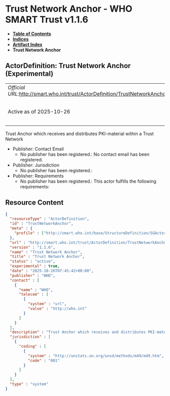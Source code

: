 # Trust Network Anchor - WHO SMART Trust v1.1.6

* [**Table of Contents**](toc.md)
* [**Indices**](indices.md)
* [**Artifact Index**](artifacts.md)
* **Trust Network Anchor**

## ActorDefinition: Trust Network Anchor (Experimental) 

| | |
| :--- | :--- |
| *Official URL*:http://smart.who.int/trust/ActorDefinition/TrustNetworkAnchor | *Version*:1.1.6 |
| Active as of 2025-10-26 | *Computable Name*:Trust Network Anchor |

 
Trust Anchor which receives and distributes PKI-material within a Trust Network 

* Publisher: Contact Email
  * No publisher has been registered.: No contact email has been registered.
* Publisher: Jurisdiction
  * No publisher has been registered.: 
* Publisher: Requirements
  * No publisher has been registered.: This actor fulfills the following requirements:



## Resource Content

```json
{
  "resourceType" : "ActorDefinition",
  "id" : "TrustNetworkAnchor",
  "meta" : {
    "profile" : ["http://smart.who.int/base/StructureDefinition/SGActor"]
  },
  "url" : "http://smart.who.int/trust/ActorDefinition/TrustNetworkAnchor",
  "version" : "1.1.6",
  "name" : "Trust Network Anchor",
  "title" : "Trust Network Anchor",
  "status" : "active",
  "experimental" : true,
  "date" : "2025-10-26T07:45:42+00:00",
  "publisher" : "WHO",
  "contact" : [
    {
      "name" : "WHO",
      "telecom" : [
        {
          "system" : "url",
          "value" : "http://who.int"
        }
      ]
    }
  ],
  "description" : "Trust Anchor which receives and distributes PKI-material within a Trust Network",
  "jurisdiction" : [
    {
      "coding" : [
        {
          "system" : "http://unstats.un.org/unsd/methods/m49/m49.htm",
          "code" : "001"
        }
      ]
    }
  ],
  "type" : "system"
}

```
